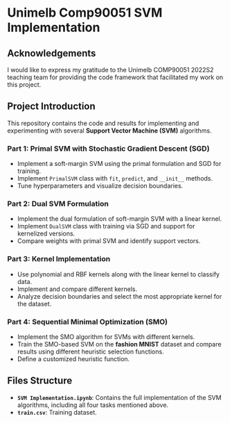 # Unimelb Comp90051 SVM Implementation

## Acknowledgements
I would like to express my gratitude to the Unimelb COMP90051 2022S2 teaching team for providing the code framework that facilitated my work on this project.

## Project Introduction

This repository contains the code and results for implementing and experimenting with several **Support Vector Machine (SVM)** algorithms. 

### Part 1: Primal SVM with Stochastic Gradient Descent (SGD)
- Implement a soft-margin SVM using the primal formulation and SGD for training.
- Implement `PrimalSVM` class with `fit`, `predict`, and `__init__` methods.
- Tune hyperparameters and visualize decision boundaries.

### Part 2: Dual SVM Formulation
- Implement the dual formulation of soft-margin SVM with a linear kernel.
- Implement `DualSVM` class with training via SGD and support for kernelized versions.
- Compare weights with primal SVM and identify support vectors.

### Part 3: Kernel Implementation
- Use polynomial and RBF kernels along with the linear kernel to classify data.
- Implement and compare different kernels.
- Analyze decision boundaries and select the most appropriate kernel for the dataset.

### Part 4: Sequential Minimal Optimization (SMO)
- Implement the SMO algorithm for SVMs with different kernels.
- Train the SMO-based SVM on the **fashion MNIST** dataset and compare results using different heuristic selection functions.
- Define a customized heuristic function.

## Files Structure

- **`SVM Implementation.ipynb`**: Contains the full implementation of the SVM algorithms, including all four tasks mentioned above.
- **`train.csv`**: Training dataset.
